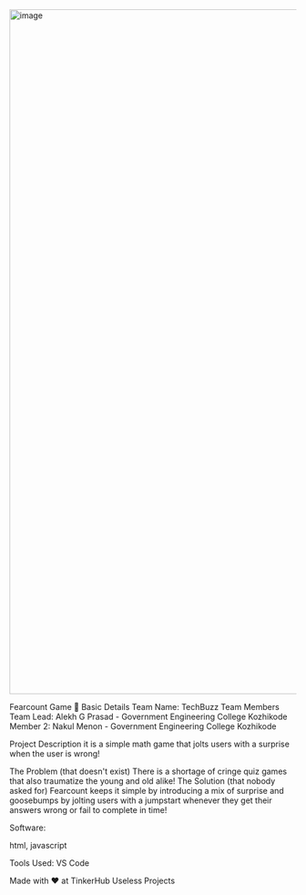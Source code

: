 <img width="3188" height="1202" alt="image" src="https://github.com/user-attachments/assets/3513cd0a-1d36-4083-b7ae-d71abe7dc840" />

Fearcount Game 🎯
Basic Details
Team Name: TechBuzz
Team Members
Team Lead: Alekh G Prasad - Government Engineering College Kozhikode
Member 2: Nakul Menon - Government Engineering College Kozhikode

Project Description
it is a simple math game that jolts users with a surprise when the user is wrong!

The Problem (that doesn't exist)
There is a shortage of cringe quiz games that also traumatize the young and old alike!
The Solution (that nobody asked for)
Fearcount keeps it simple by introducing a mix of surprise and goosebumps by jolting users with a jumpstart whenever they get their answers wrong or fail to complete in time!


Software:

html, javascript


Tools Used: VS Code

Made with ❤️ at TinkerHub Useless Projects
